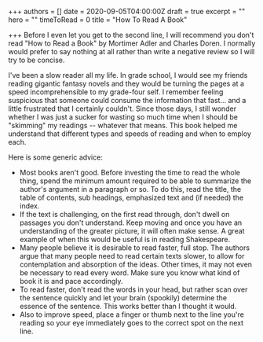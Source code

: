 +++
authors = []
date = 2020-09-05T04:00:00Z
draft = true
excerpt = ""
hero = ""
timeToRead = 0
title = "How To Read A Book"

+++
Before I even let you get to the second line, I will recommend you don't read "How to Read a Book" by Mortimer Adler and Charles Doren. I normally would prefer to say nothing at all rather than write a negative review so I will try to be concise.

I've been a slow reader all my life. In grade school, I would see my friends reading gigantic fantasy novels and they would be turning the pages at a speed incomprehensible to my grade-four self. I remember feeling suspicious that someone could consume the information that fast... and a little frustrated that I certainly couldn't. Since those days, I still wonder whether I was just a sucker for wasting so much time when I should be "skimming" my readings -- whatever that means. This book helped me understand that different types and speeds of reading and when to employ each. 

Here is some generic advice:

* Most books aren't good. Before investing the time to read the whole thing, spend the minimum amount required to be able to summarize the author's argument in a paragraph or so. To do this, read the title, the table of contents, sub headings, emphasized text and (if needed) the index. 
* If the text is challenging, on the first read through, don't dwell on passages you don't understand. Keep moving and once you have an understanding of the greater picture, it will often make sense. A great example of when this would be useful is in reading Shakespeare. 
* Many people believe it is desirable to read faster, full stop. The authors argue that many people need to read certain texts slower, to allow for contemplation and absorption of the ideas. Other times, it may not even be necessary to read every word. Make sure you know what kind of book it is and pace accordingly.
* To read faster, don't read the words in your head, but rather scan over the sentence quickly and let your brain (spookily) determine the essence of the sentence. This works better than I thought it would.
* Also to improve speed, place a finger or thumb next to the line you're reading so your eye immediately goes to the correct spot on the next line. 